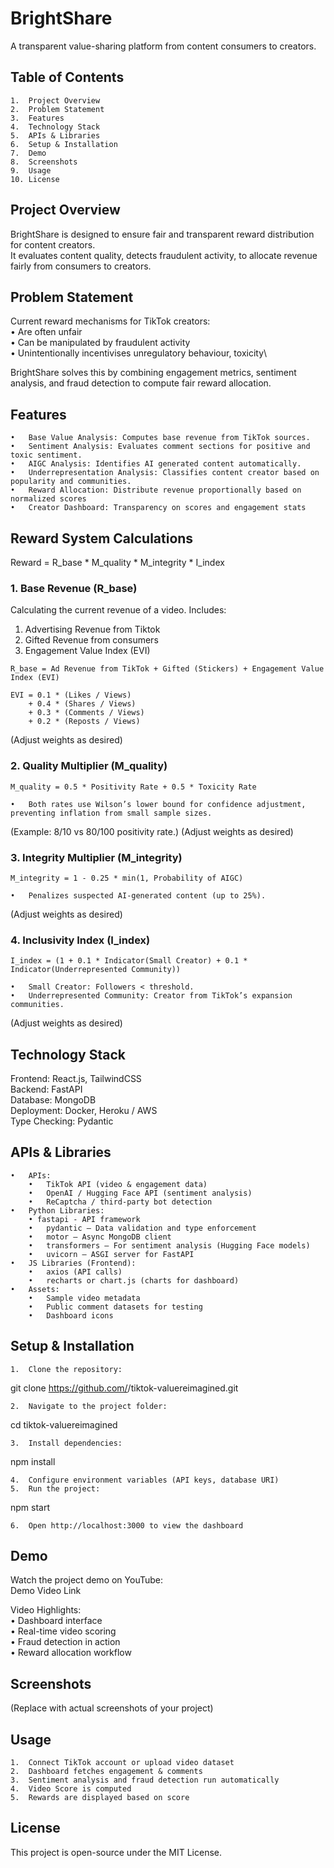 # BrightShare

A transparent value-sharing platform from content consumers to creators.

## Table of Contents
	1.	Project Overview  
	2.	Problem Statement  
	3.	Features  
	4.	Technology Stack  
	5.	APIs & Libraries  
	6.	Setup & Installation  
	7.	Demo  
	8.	Screenshots  
	9.	Usage  
	10.	License  


## Project Overview

BrightShare is designed to ensure fair and transparent reward distribution for content creators.  
It evaluates content quality, detects fraudulent activity, to allocate revenue fairly from consumers to creators.


## Problem Statement

Current reward mechanisms for TikTok creators:\
	•	Are often unfair\
	•	Can be manipulated by fraudulent activity\
	•	Unintentionally incentivises unregulatory behaviour, toxicity\

BrightShare solves this by combining engagement metrics, sentiment analysis, and fraud detection to compute fair reward allocation.


## Features
	•	Base Value Analysis: Computes base revenue from TikTok sources.
	•	Sentiment Analysis: Evaluates comment sections for positive and toxic sentiment.
	•	AIGC Analysis: Identifies AI generated content automatically.
	•	Underrepresentation Analysis: Classifies content creator based on popularity and communities.
	•	Reward Allocation: Distribute revenue proportionally based on normalized scores
	•	Creator Dashboard: Transparency on scores and engagement stats


## Reward System Calculations

Reward = R_base * M_quality * M_integrity * I_index

### 1. Base Revenue (R_base)

Calculating the current revenue of a video.
Includes:

1. Advertising Revenue from Tiktok
2. Gifted Revenue from consumers
3. Engagement Value Index (EVI)

```
R_base = Ad Revenue from TikTok + Gifted (Stickers) + Engagement Value Index (EVI)

EVI = 0.1 * (Likes / Views)
    + 0.4 * (Shares / Views)
    + 0.3 * (Comments / Views)
    + 0.2 * (Reposts / Views)
```

(Adjust weights as desired)

### 2. Quality Multiplier (M_quality)  

```
M_quality = 0.5 * Positivity Rate + 0.5 * Toxicity Rate
```  
	•	Both rates use Wilson’s lower bound for confidence adjustment, preventing inflation from small sample sizes.
(Example: 8/10 vs 80/100 positivity rate.)
(Adjust weights as desired)

### 3. Integrity Multiplier (M_integrity)  
```
M_integrity = 1 - 0.25 * min(1, Probability of AIGC)
```  
	•	Penalizes suspected AI-generated content (up to 25%).
(Adjust weights as desired)

### 4. Inclusivity Index (I_index)
```  
I_index = (1 + 0.1 * Indicator(Small Creator) + 0.1 * Indicator(Underrepresented Community))
```  
	•	Small Creator: Followers < threshold.
	•	Underrepresented Community: Creator from TikTok’s expansion communities.
(Adjust weights as desired)


## Technology Stack

Frontend: React.js, TailwindCSS  
Backend: FastAPI  
Database: MongoDB  
Deployment: Docker, Heroku / AWS  
Type Checking: Pydantic  


## APIs & Libraries  
	•	APIs:  
	    •	TikTok API (video & engagement data)  
	    •	OpenAI / Hugging Face API (sentiment analysis)  
	    •	ReCaptcha / third-party bot detection  
	•	Python Libraries:  
        • fastapi - API framework  
        •	pydantic – Data validation and type enforcement  
	    •	motor – Async MongoDB client  
	    •	transformers – For sentiment analysis (Hugging Face models)  
	    •	uvicorn – ASGI server for FastAPI  
    •	JS Libraries (Frontend):  
	    •	axios (API calls)  
	    •	recharts or chart.js (charts for dashboard)  
	•	Assets:  
	    •	Sample video metadata  
	    •	Public comment datasets for testing  
	    •	Dashboard icons  


## Setup & Installation  
	1.	Clone the repository:  

git clone https://github.com/<your-team>/tiktok-valuereimagined.git

	2.	Navigate to the project folder:  

cd tiktok-valuereimagined  

	3.	Install dependencies:  

npm install  

	4.	Configure environment variables (API keys, database URI)  
	5.	Run the project:  

npm start  

	6.	Open http://localhost:3000 to view the dashboard  


## Demo  
Watch the project demo on YouTube:  
Demo Video Link  

Video Highlights:  
	•	Dashboard interface  
	•	Real-time video scoring  
	•	Fraud detection in action  
	•	Reward allocation workflow  


## Screenshots  
(Replace with actual screenshots of your project)


## Usage  
	1.	Connect TikTok account or upload video dataset  
	2.	Dashboard fetches engagement & comments  
	3.	Sentiment analysis and fraud detection run automatically  
	4.	Video Score is computed  
	5.	Rewards are displayed based on score  


## License  

This project is open-source under the MIT License.
